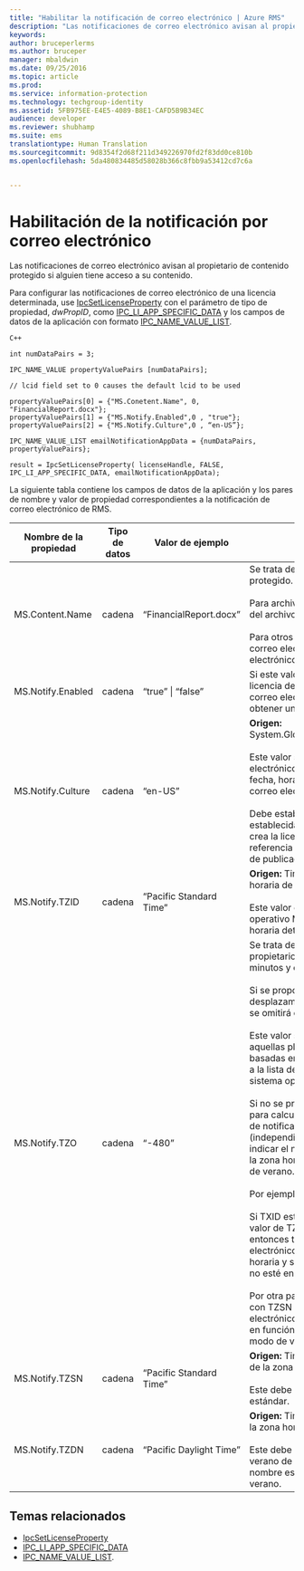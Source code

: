 ```yaml
---
title: "Habilitar la notificación de correo electrónico | Azure RMS"
description: "Las notificaciones de correo electrónico avisan al propietario de contenido protegido si alguien tiene acceso a su contenido."
keywords: 
author: bruceperlerms
ms.author: bruceper
manager: mbaldwin
ms.date: 09/25/2016
ms.topic: article
ms.prod: 
ms.service: information-protection
ms.technology: techgroup-identity
ms.assetid: 5FB975EE-E4E5-4089-B8E1-CAFD5B9B34EC
audience: developer
ms.reviewer: shubhamp
ms.suite: ems
translationtype: Human Translation
ms.sourcegitcommit: 9d8354f2d68f211d349226970fd2f83dd0ce810b
ms.openlocfilehash: 5da480834485d58028b366c8fbb9a53412cd7c6a


---
```


# <a name="howto-enable-email-notification"></a>Habilitación de la notificación por correo electrónico

Las notificaciones de correo electrónico avisan al propietario de contenido protegido si alguien tiene acceso a su contenido.

Para configurar las notificaciones de correo electrónico de una licencia determinada, use [IpcSetLicenseProperty](https://msdn.microsoft.com/library/hh535271.aspx) con el parámetro de tipo de propiedad, *dwPropID*, como [IPC\_LI\_APP\_SPECIFIC\_DATA](https://msdn.microsoft.com/library/hh535287.aspx) y los campos de datos de la aplicación con formato [IPC\_NAME\_VALUE\_LIST](https://msdn.microsoft.com/library/hh535277.aspx).

    C++

    int numDataPairs = 3;

    IPC_NAME_VALUE propertyValuePairs [numDataPairs];

    // lcid field set to 0 causes the default lcid to be used

    propertyValuePairs[0] = {"MS.Conetent.Name", 0, "FinancialReport.docx"};
    propertyValuePairs[1] = {"MS.Notify.Enabled",0 , "true"};
    propertyValuePairs[2] = {"MS.Notify.Culture",0 , “en-US”};

    IPC_NAME_VALUE_LIST emailNotificationAppData = {numDataPairs, propertyValuePairs};

    result = IpcSetLicenseProperty( licenseHandle, FALSE, IPC_LI_APP_SPECIFIC_DATA, emailNotificationAppData);


La siguiente tabla contiene los campos de datos de la aplicación y los pares de nombre y valor de propiedad correspondientes a la notificación de correo electrónico de RMS.


|Nombre de la propiedad | Tipo de datos | Valor de ejemplo | Notas |
|--------------|-----------|---------------|-------|
|MS.Content.Name|cadena|“FinancialReport.docx”|Se trata de un identificador asociado con el contenido protegido.<br><br> Para archivos protegidos, este valor debe ser el nombre del archivo sin información de ruta de acceso.<br><br> Para otros tipos de contenido, como un mensaje de correo electrónico, podría ser el asunto del correo electrónico o podría estar vacío.|
|MS.Notify.Enabled|cadena|“true” &#124; “false”|Si este valor se establece en “true”, el propietario de la licencia de publicación recibirá una notificación de correo electrónico cuando un usuario intente usarla para obtener una licencia de usuario final.|
|MS.Notify.Culture|cadena|“en-US”| **Origen:** System.Globalization.CultureInfo.CurrentUICulture.Name <br><br>Este valor se usa para determinar el idioma del correo electrónico de notificación, así como el formato de fecha, hora y número que debe usarse en el mensaje de correo electrónico.<br><br>Debe establecerse en función de la configuración establecida por el usuario de la máquina en la que se crea la licencia de publicación o en función de la referencia cultural preferida del propietario de la licencia de publicación.|
|MS.Notify.TZID|cadena|“Pacific Standard Time”|**Origen:** TimeZoneInfo.Local.Id - Identificador de zona horaria de Windows.<br><br>Este valor es el identificador de zona horaria del sistema operativo Microsoft Windows que describe una zona horaria determinada y sus características.|
|MS.Notify.TZO|cadena|“-480”|Se trata del desplazamiento de zona horaria del propietario de la licencia de publicación expresado minutos y con respecto a la hora UTC.<br><br>Si se proporciona un valor válido de TZID, se usará el desplazamiento de la zona horaria especificada por él y se omitirá este valor.<br><br>Este valor será el que con toda probabilidad usen aquellas plataformas de publicación que no estén basadas en Windows y que, por tanto, no tengan acceso a la lista de valores de identificador de zona horaria del sistema operativo Windows.<br><br>Si no se proporciona un valor TZID, se usará este valor para calcular el desplazamiento horario de los mensajes de notificación, mientras que el TZSN se usará (independientemente del valor de zona horaria) para indicar el nombre de la zona horaria. Esto provocará que la zona horaria sea fija y no se actualice con el horario de verano.<br><br>Por ejemplo:<br><br>Si TXID está en blanco, TZ0 se configura en “-420” y el valor de TZSN se establece en “Pacific Daylight Time”, entonces todos los valores mostrados en el correo electrónico de notificación se ajustarán a esa zona horaria y se mostrarán aunque el horario de verano ya no esté en vigor.<br><br>Por otra parte, si se proporciona un valor de TZID junto con TZSN y TZDN, las horas especificadas en el correo electrónico de notificación se ajustarán y se mostrarán en función de si la fecha y hora deben mostrarse en modo de verano o en modo estándar.|
|MS.Notify.TZSN|cadena|“Pacific Standard Time”|**Origen:** TimeZoneInfo.Local.StandardName - Nombre de la zona horaria estándar.<br><br>Este debe el nombre localizado de la zona horaria estándar.|
|MS.Notify.TZDN|cadena|“Pacific Daylight Time”|**Origen:** TimeZoneInfo.Local.DaylightName - Nombre de la zona horaria del horario de verano.<br><br>Este debe ser el nombre localizado del horario de verano de la zona horaria. Puede ser el mismo que el nombre estándar si la zona horaria no admite horario de verano.|

## <a name="related-topics"></a>Temas relacionados

- [IpcSetLicenseProperty](https://msdn.microsoft.com/library/hh535271.aspx)
- [IPC\_LI\_APP\_SPECIFIC\_DATA](https://msdn.microsoft.com/library/hh535287.aspx)
- [IPC\_NAME\_VALUE\_LIST](https://msdn.microsoft.com/library/hh535277.aspx).
 

 



<!--HONumber=Nov16_HO2-->


